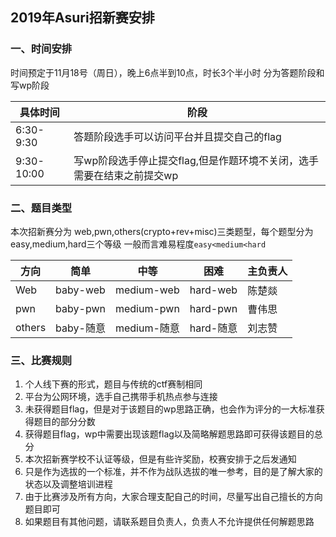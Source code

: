 ## 2019年Asuri招新赛安排
### 一、时间安排
时间预定于11月18号（周日），晚上6点半到10点，时长3个半小时
分为答题阶段和写wp阶段

|具体时间|阶段|
|------|-------|
|6:30-9:30|答题阶段选手可以访问平台并且提交自己的flag|
|9:30-10:00|写wp阶段选手停止提交flag,但是作题环境不关闭，选手需要在结束之前提交wp|


### 二、题目类型
本次招新赛分为 web,pwn,others(crypto+rev+misc)三类题型，每个题型分为easy,medium,hard三个等级
一般而言难易程度`easy<medium<hard`

|方向|简单|中等|困难|主负责人|
|---|-------|--------|---------|-----|
|Web|baby-web|medium-web|hard-web|陈楚燚|
|pwn|baby-pwn|medium-pwn|hard-pwn|曹伟思|
|others|baby-随意|medium-随意|hard-随意|刘志赞|

### 三、比赛规则

1. 个人线下赛的形式，题目与传统的ctf赛制相同    
2. 平台为公网环境，选手自己携带手机热点参与连接         
3. 未获得题目flag，但是对于该题目的wp思路正确，也会作为评分的一大标准获得题目的部分分数      
4. 获得题目flag，wp中需要出现该题flag以及简略解题思路即可获得该题目的总分      
5. 本次招新赛学校不认证等级，但是有些许奖励，校赛安排于之后发通知         
6. 只是作为选拔的一个标准，并不作为战队选拔的唯一参考，目的是了解大家的状态以及调整培训进程        
7. 由于比赛涉及所有方向，大家合理支配自己的时间，尽量写出自己擅长的方向题目即可       
8. 如果题目有其他问题，请联系题目负责人，负责人不允许提供任何解题思路       
